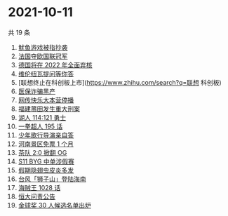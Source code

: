 # 2021-10-11

共 19 条

<!-- BEGIN -->
<!-- 最后更新时间 Mon Oct 11 2021 12:16:38 GMT+0800 (China Standard Time) -->

1. [鱿鱼游戏被指抄袭](https://www.zhihu.com/search?q=鱿鱼游戏)
1. [法国夺欧国联冠军](https://www.zhihu.com/search?q=欧国联)
1. [德国将在 2022 年全面弃核](https://www.zhihu.com/search?q=德国弃核)
1. [维伦纽瓦提问等你答](https://www.zhihu.com/search?q=维伦纽瓦)
1. [联想终止在科创板上市](https://www.zhihu.com/search?q=联想 科创板)
1. [医保诈骗黑产](https://www.zhihu.com/search?q=医保诈骗黑产)
1. [网传快乐大本营停播](https://www.zhihu.com/search?q=快乐大本营)
1. [福建莆田发生重大刑案](https://www.zhihu.com/search?q=福建刑案)
1. [湖人 114:121 勇士](https://www.zhihu.com/search?q=勇士)
1. [一拳超人 195 话](https://www.zhihu.com/search?q=一拳超人)
1. [少年歌行导演亲自答](https://www.zhihu.com/search?q=少年歌行)
1. [河南景区免票 1 个月](https://www.zhihu.com/search?q=河南景区)
1. [茶队 2:0 掀翻 OG](https://www.zhihu.com/search?q=og)
1. [S11 BYG 中单涉假赛](https://www.zhihu.com/search?q=byg)
1. [假期隐翅虫皮炎多发](https://www.zhihu.com/search?q=隐翅虫)
1. [台风「狮子山」登陆海南](https://www.zhihu.com/search?q=台风狮子山)
1. [海贼王 1028 话](https://www.zhihu.com/search?q=海贼王)
1. [恒大问责公告](https://www.zhihu.com/search?q=恒大)
1. [金球奖 30 人候选名单出炉](https://www.zhihu.com/search?q=金球奖)

<!-- END -->
